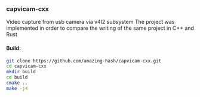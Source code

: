 ### capvicam-cxx
Video capture from usb camera via v4l2 subsystem
The project was implemented in order to compare the writing of the same project in C++ and Rust

#### Build:
```bash
git clone https://github.com/amazing-hash/capvicam-cxx.git
cd capvicam-cxx
mkdir build
cd build
cmake ..
make -j4
```
